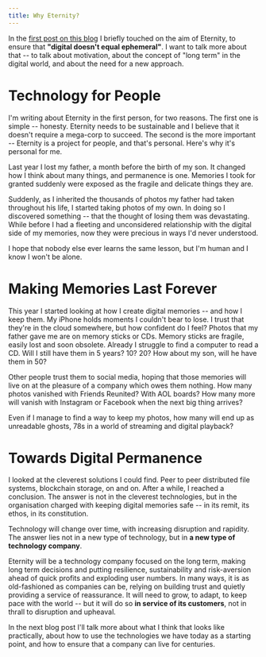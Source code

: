 ```yaml
---
title: Why Eternity?
---
```


In the [first post on this blog][welcome] I briefly touched on the aim of Eternity, to ensure that **"digital doesn't equal ephemeral"**. I want to talk more about that -- to talk about motivation, about the concept of "long term" in the digital world, and about the need for a new approach.

# Technology for People

I'm writing about Eternity in the first person, for two reasons. The first one is simple -- honesty. Eternity needs to be sustainable and I believe that it doesn't require a mega-corp to succeed. The second is the more important -- Eternity is a project for people, and that's personal. Here's why it's personal for me.

Last year I lost my father, a month before the birth of my son. It changed how I think about many things, and permanence is one. Memories I took for granted suddenly were exposed as the fragile and delicate things they are.

Suddenly, as I inherited the thousands of photos my father had taken throughout his life, I started taking photos of my own. In doing so I discovered something -- that the thought of losing them was devastating. While before I had a fleeting and unconsidered relationship with the digital side of my memories, now they were precious in ways I'd never understood.

I hope that nobody else ever learns the same lesson, but I'm human and I know I won't be alone.

# Making Memories Last Forever

This year I started looking at how I create digital memories -- and how I keep them. My iPhone holds moments I couldn't bear to lose. I trust that they're in the cloud somewhere, but how confident do I feel? Photos that my father gave me are on memory sticks or CDs. Memory sticks are fragile, easily lost and soon obsolete. Already I struggle to find a computer to read a CD. Will I still have them in 5 years? 10? 20? How about my son, will he have them in 50?

Other people trust them to social media, hoping that those memories will live on at the pleasure of a company which owes them nothing. How many photos vanished with Friends Reunited? With AOL boards? How many more will vanish with Instagram or Facebook when the next big thing arrives?

Even if I manage to find a way to keep my photos, how many will end up as unreadable ghosts, 78s in a world of streaming and digital playback?

# Towards Digital Permanence

I looked at the cleverest solutions I could find. Peer to peer distributed file systems, blockchain storage, on and on. After a while, I reached a conclusion. The answer is not in the cleverest technologies, but in the organisation charged with keeping digital memories safe -- in its remit, its ethos, in its constitution.

Technology will change over time, with increasing disruption and rapidity. The answer lies not in a new type of technology, but in **a new type of technology company**.

Eternity will be a technology company focused on the long term, making long term decisions and putting resilience, sustainability and risk-aversion ahead of quick profits and exploding user numbers. In many ways, it is as old-fashioned as companies can be, relying on building trust and quietly providing a service of reassurance. It will need to grow, to adapt, to keep pace with the world -- but it will do so **in service of its customers**, not in thrall to disruption and upheaval.

In the next blog post I'll talk more about what I think that looks like practically, about how to use the technologies we have today as a starting point, and how to ensure that a company can live for centuries.

[welcome]: /2018/03/05/welcome/
